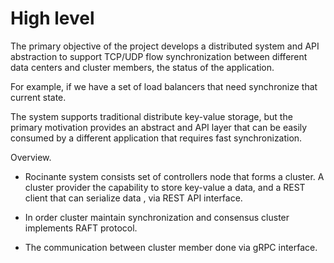 # High level

The primary objective of the project develops a distributed system and API abstraction to support 
TCP/UDP flow synchronization between different data centers and cluster members, 
the status of the application.

For example, if we have a set of load balancers that need synchronize that current state.
 
The system supports traditional distribute key-value storage, but the primary motivation provides an 
abstract and API layer that can be easily consumed by a different application 
that requires fast synchronization. 


Overview. 

* Rocinante system consists set of controllers node that forms a cluster. A cluster provider the 
capability to store key-value a data, and a REST client that can serialize data , via REST API interface.

* In order cluster maintain synchronization and consensus cluster implements RAFT protocol. 

* The communication between cluster member done via gRPC interface.
